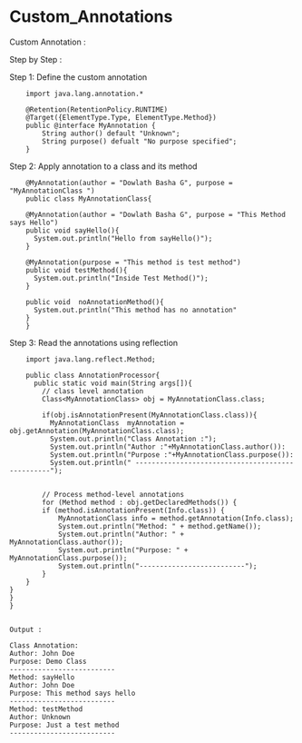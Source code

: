 # Custom_Annotations

Custom Annotation :

Step by Step :

Step 1: Define the custom annotation 

		import java.lang.annotation.*
		
		@Retention(RetentionPolicy.RUNTIME)
		@Target({ElementType.Type, ElementType.Method})
		public @interface MyAnnotation {
			String author() default "Unknown";
			String purpose() defualt "No purpose specified";
		}

Step 2: Apply annotation to a class and its method 

        
		@MyAnnotation(author = "Dowlath Basha G", purpose = "MyAnnotationClass ")
		public class MyAnnotationClass{
		
		@MyAnnotation(author = "Dowlath Basha G", purpose = "This Method says Hello")
		public void sayHello(){
		  System.out.println("Hello from sayHello()");
		}
		
		@MyAnnotation(purpose = "This method is test method")
		public void testMethod(){
		  System.out.println("Inside Test Method()");
		}
		
		public void  noAnnotationMethod(){
		  System.out.println("This method has no annotation"
		}
		}


Step 3: Read the annotations using reflection
        
		import java.lang.reflect.Method;
		
		public class AnnotationProcessor{
		  public static void main(String args[]){
		    // class level annotation
		    Class<MyAnnotationClass> obj = MyAnnotationClass.class;
			
			if(obj.isAnnotationPresent(MyAnnotationClass.class)){
			  MyAnnotationClass  myAnnotation = obj.getAnnotation(MyAnnotationClass.class);
			  System.out.println("Class Annotation :");
			  System.out.println("Author :"+MyAnnotationClass.author()):
			  System.out.println("Purpose :"+MyAnnotationClass.purpose()):
			  System.out.println(" -------------------------------------------------");
			  
			  
			// Process method-level annotations
            for (Method method : obj.getDeclaredMethods()) {
            if (method.isAnnotationPresent(Info.class)) {
                MyAnnotationClass info = method.getAnnotation(Info.class);
                System.out.println("Method: " + method.getName());
                System.out.println("Author: " + MyAnnotationClass.author());
                System.out.println("Purpose: " + MyAnnotationClass.purpose());
                System.out.println("--------------------------");
            }
        }
    }
    }
	}
		
		
	Output :
	
	Class Annotation:
	Author: John Doe
	Purpose: Demo Class
	--------------------------
	Method: sayHello
	Author: John Doe
	Purpose: This method says hello
	--------------------------
	Method: testMethod
	Author: Unknown
	Purpose: Just a test method
	--------------------------


		
		
		  

